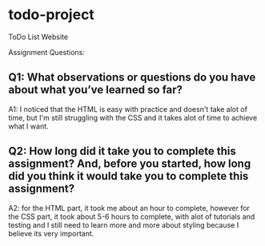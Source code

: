 # todo-project
ToDo List Website

Assignment Questions:

## Q1: What observations or questions do you have about what you’ve learned so far? ##

A1: I noticed that the HTML is easy with practice and doesn't take alot of time, but I'm still struggling with the CSS and it takes alot of time to achieve what I want.

## Q2: How long did it take you to complete this assignment? And, before you started, how long did you think it would take you to complete this assignment? ##

A2: for the HTML part, it took me about an hour to complete, however for the CSS part, it took about 5-6 hours to complete, with alot of tutorials and testing and I still need to learn more and more about styling because I believe its very important.